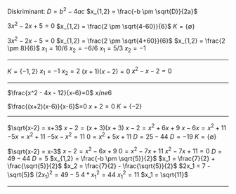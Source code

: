 Diskriminant:
$D = b^2 - 4ac$
$x_{1,2} = \frac{-b \pm \sqrt{D}}{2a}$



$3x^2 - 2x + 5 = 0$
$x_{1,2} = \frac{2 \pm \sqrt{4-60}}{6}$
$K = \{\emptyset\}$


$3x^2 - 2x - 5 = 0$
$x_{1,2} = \frac{2 \pm \sqrt{4+60}}{6}$
$x_{1,2} = \frac{2 \pm 8}{6}$
$x_1 = 10/6$
$x_2 = -6 / 6$
$x_1 = 5/3$
$x_2 = -1$


---

$K = \{-1, 2\}$
$x_1 = -1$
$x_2 = 2$
$(x+1)(x-2)=0$
$x^2 - x - 2 = 0$


---


$\frac{x^2 - 4x - 12}{x-6}=0$ $x /ne 6$

$\frac{(x+2)(x-6)}{x-6}$=0
$x+2 = 0$
$K = \{-2\}$

---

$\sqrt{x-2} = x+3$
$x-2 =(x+3)(x+3)$
$x-2 = x^2 + 6x + 9$
$x-6x =x^2 + 11$
$-5x = x^2 + 11$
$-5x - x^2 = 11$
$0 = x^2 + 5x + 11$
$D = 25 - 44$
$D = - 19$
$K = \{\emptyset\}$


$\sqrt{x-2} = x-3$
$x-2 = x^2 - 6x + 9$
$0 = x^2 -7x + 11$
$x^2 - 7x + 11 = 0$
$D = 49 - 44$
$D = 5$
$x_{1,2} = \frac{-b \pm \sqrt{5}}{2}$
$x_1 = \frac{7}{2} + \frac{\sqrt{5}}{2}$
$x_2 = \frac{7}{2} - \frac{\sqrt{5}}{2}$
$2x_1 = 7 - \sqrt{5}$
$(2x_1)^2 = 49 - 5$
$4 * x_1^2 = 44$
$x_1^2 = 11$
$x_1 = \sqrt{11}$


---





